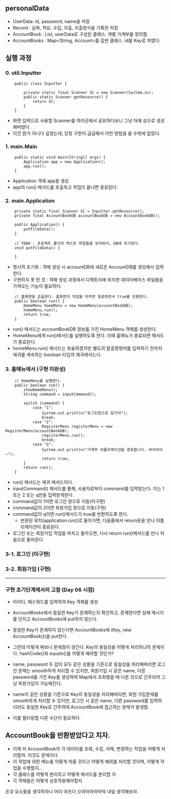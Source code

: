 
## personalData
- UserData: id, password, name을 저장
- Record : 날짜, 적요, 수입, 지출, 지출방식을 기록한 저장
- AccountBook : List<Record>, userData로 구성된 클래스. 개별 가계부를 정의함.
- AccountBooks : Map<String, Account>를 감싼 클래스. id를 Key로 하였다.


## 실행 과정


### 0. util.Inputter
```
    public class Inputter {
    
        private static final Scanner SC = new Scanner(System.in);
        public static Scanner getResource() {
            return SC;
        }
    }
```
- 화면 입력으로 사용할 Scanner를 여러곳에서 공유하다보니 그냥 아얘 상수로 생성해버렸다.
- 이건 뭔가 아니다 싶었는데, 당장 구현이 급급해서 이런 방법을 쓸 수밖에 없었다.

### 1. main.Main
```
    public static void main(String[] args) {
        Application app = new Application();
        app.run();
    }
```
- Application 객체 app을 생성
- app의 run() 메서드를 호출하고 작업이 끝나면 종료된다.

### 2. main.Application
```
    private static final Scanner SC = Inputter.getResource();
    private final AccountBookDB accountBookDB = new AccountBookDB();

    public Application() {
        putFileData();
    }

    // TODO : 프로젝트 폴더의 텍스트 파일들을 읽어와서, DB에 추가한다.
    void putFileData() {

    }
```
- 명시적 초기화 : 객체 생성 시 accountDB에 새로운 AccountDB를 생성해서 입력한다.
- 구현하지 못 한 것 : 객체 생성 과정에서 디렉토리에 위치한 데이터베이스 파일들을 가져오는 기능이 필요하다.
```
    // 홈화면을 호출한다. 홈화면의 작업을 마치면 종료하면서 true를 반환한다.
    public boolean run() {
        HomeMenu homeMenu = new HomeMenu(accountBookDB);
        homeMenu.run();
        return true;
    }
```
- run() 메서드는 accountBookDB 정보를 가진 HomeMenu 객체를 생성한다.
- HomeMenu에게 run()메서드를 실행하도록 한다. 이때 홈메뉴가 종료되면 메서드가 종료된다. 
- homeMenu.run() 메서드는 후술하겠지만 별도의 탈출명령어를 입력하기 전까지 재귀를 계속하는 boolean 타입의 재귀메서드다.

### 3. 홈메뉴에서 (구현 미완성)
```
    // HomeMenu를 실행한다.
    public boolean run() {
        showHomeMenu();
        String command = inputCommand();

        switch (command) {
            case "1":
                System.out.println("로그인창으로 갈거야");
                break;
            case "2":
                RegisterMenu registerMenu = new RegisterMenu(accountBookDB);
                registerMenu.run();
                break;
            case "q":
                System.out.println("가계부 어플리케이션을 종료합니다. 바이바이~");
                return true;
        }
        return run();
    }
```
- run() 메서드는 재귀 메서드이다.
- inputCommand() 메서드를 통해, 사용자로부터 command를 입력받는다. 이는 1 또는 2 또는 q만을 입력받게한다.
- command값이 1이면 로그인 창으로 이동(미구현)
- command값이 2이면 회원가입 창으로 이동(구현)
- command값이 q이면 run()메서드가 true를 반환하도록 한다.
  - 반환된 위치(application.run()로 돌아가면, 다음줄에서 return문을 만나 어플리케이션이 종료된다.
- 로그인 또는 회원가입 작업을 마치고 돌아오면, 다시 return run()메서드를 만나 처음으로 돌아온다.

### 3-1. 로그인 (미구현)

### 3-2. 회원가입 (구현)

---

### 구현 초기단계에서의 고찰 (Day 06 시점)

- 아이디, 패스워드를 입력하여 Key 객체를 생성
- AccountBooks에서 동일한 Key가 존재하는지 확인하고, 존재한다면 실패 메시지를 던지고 AccountBooks에 put하지 않는다.
- 동일한 Key가 존재하지 않는다면 AccountBooks에 (Key, new AccountBook())을 put한다.

- 그런데 이렇게 짜보니 문제점이 생긴다. Key의 동일성을 어떻게 처리하냐의 문제이다. hashCode()와 equals()를 어떻게 해야할 것인가?
- name, password 두 값이 모두 같은 상황을 기준으로 동일성을 처리해버리면 로그인 문제는 smooth하게 처리할 수 있지만, 회원가입 시 같은 name, 다른 password를 가진 Key를 생성하여 Map에서 조회했을 때 다른 것으로 간주되어 그냥 회원가입이 가능해진다.
- name이 같은 상황을 기준으로 Key의 동일성을 처리해버리면, 회원 가입문제를 smooth하게 처리할 수 있지만, 로그인 시 같은 name, 다른 password를 입력하더라도 동일한 Key로 간주하여 AccountBook에 접근하는 문제가 발생함.
- 이를 필터링할 다른 수단이 필요하다.

## AccountBook을 반환받았다고 치자.
- 이제 이 AccountBook의 각 데이터를 조회, 수정, 삭제, 변경하는 작업을 어떻게 처리할까. 이것도 문제이다.
- 이 작업에 대한 메뉴를 어떻게 띄울 것이고 어떻게 예외를 처리할 것이며, 어떻게 작업을 수행할지...
- 각 클래스를 어떻게 분리하고 어떻게 메서드를 분리할 지
- 각 객체들은 어떻게 상호작용해야할지

온갖 요소들을 생각하자니 머리 아프다 으아아아아아악 내일 생각해보자.